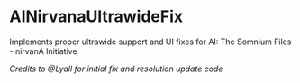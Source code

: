 # AINirvanaUltrawideFix
Implements proper ultrawide support and UI fixes for AI: The Somnium Files - nirvanA Initiative

*Credits to @Lyall for initial fix and resolution update code*

